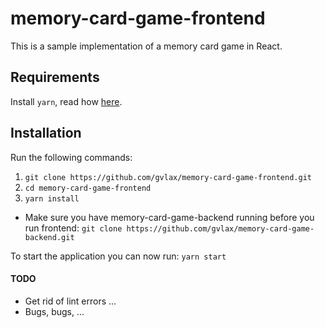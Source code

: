 # memory-card-game-frontend

This is a sample implementation of a memory card game in React.

## Requirements

Install `yarn`, read how [here](https://yarnpkg.com/en/docs/install).

## Installation

Run the following commands:

1. `git clone https://github.com/gvlax/memory-card-game-frontend.git`
2. `cd memory-card-game-frontend`
3. `yarn install`

* Make sure you have memory-card-game-backend running before you run frontend:
	`git clone https://github.com/gvlax/memory-card-game-backend.git`

To start the application you can now run: `yarn start`

#### TODO

* Get rid of lint errors ...
* Bugs, bugs, ...


